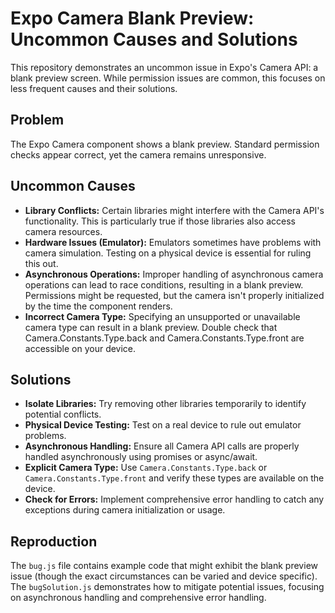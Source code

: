 # Expo Camera Blank Preview: Uncommon Causes and Solutions

This repository demonstrates an uncommon issue in Expo's Camera API: a blank preview screen. While permission issues are common, this focuses on less frequent causes and their solutions.

## Problem

The Expo Camera component shows a blank preview.  Standard permission checks appear correct, yet the camera remains unresponsive.

## Uncommon Causes

* **Library Conflicts:** Certain libraries might interfere with the Camera API's functionality.  This is particularly true if those libraries also access camera resources. 
* **Hardware Issues (Emulator):**  Emulators sometimes have problems with camera simulation.  Testing on a physical device is essential for ruling this out.
* **Asynchronous Operations:** Improper handling of asynchronous camera operations can lead to race conditions, resulting in a blank preview.  Permissions might be requested, but the camera isn't properly initialized by the time the component renders.
* **Incorrect Camera Type:** Specifying an unsupported or unavailable camera type can result in a blank preview. Double check that Camera.Constants.Type.back and Camera.Constants.Type.front are accessible on your device.

## Solutions

* **Isolate Libraries:** Try removing other libraries temporarily to identify potential conflicts.
* **Physical Device Testing:**  Test on a real device to rule out emulator problems.
* **Asynchronous Handling:** Ensure all Camera API calls are properly handled asynchronously using promises or async/await.
* **Explicit Camera Type:** Use `Camera.Constants.Type.back` or `Camera.Constants.Type.front` and verify these types are available on the device.
* **Check for Errors:** Implement comprehensive error handling to catch any exceptions during camera initialization or usage.

## Reproduction

The `bug.js` file contains example code that might exhibit the blank preview issue (though the exact circumstances can be varied and device specific).  The `bugSolution.js` demonstrates how to mitigate potential issues, focusing on asynchronous handling and comprehensive error handling.